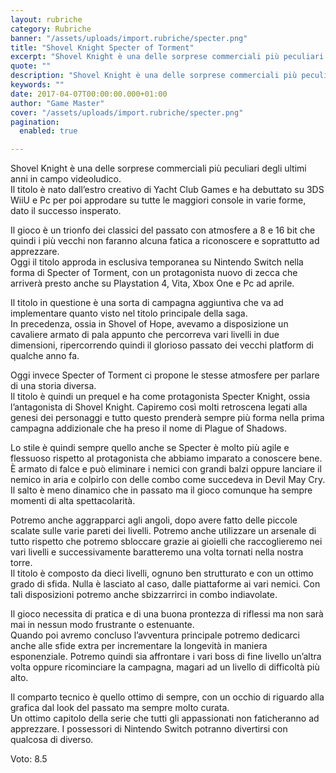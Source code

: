 ```yaml
---
layout: rubriche
category: Rubriche
banner: "/assets/uploads/import.rubriche/specter.png"
title: "Shovel Knight Specter of Torment"
excerpt: "Shovel Knight è una delle sorprese commerciali più peculiari degli ultimi anni in campo videoludico. Il titolo è nato dall’estro creativo di Yacht Club Games e ha debuttato su 3DS WiiU e Pc per poi approdare su tutte le maggiori console in varie forme, dato il successo insperato. Il gioco è un trionfo dei classici [&hellip"
quote: ""
description: "Shovel Knight è una delle sorprese commerciali più peculiari degli ultimi anni in campo videoludico. Il titolo è nato dall’estro creativo di Yacht Club Games e ha debuttato su 3DS WiiU e Pc per poi approdare su tutte le maggiori console in varie forme, dato il successo insperato. Il gioco è un trionfo dei classici [&hellip"
keywords: ""
date: 2017-04-07T00:00:00.000+01:00
author: "Game Master"
cover: "/assets/uploads/import.rubriche/specter.png"
pagination:
  enabled: true

---
```


  
Shovel Knight è una delle sorprese commerciali più peculiari degli ultimi anni in campo videoludico.  
Il titolo è nato dall’estro creativo di Yacht Club Games e ha debuttato su 3DS WiiU e Pc per poi approdare su tutte le maggiori console in varie forme, dato il successo insperato.

Il gioco è un trionfo dei classici del passato con atmosfere a 8 e 16 bit che quindi i più vecchi non faranno alcuna fatica a riconoscere e soprattutto ad apprezzare.  
Oggi il titolo approda in esclusiva temporanea su Nintendo Switch nella forma di Specter of Torment, con un protagonista nuovo di zecca che arriverà presto anche su Playstation 4, Vita, Xbox One e Pc ad aprile.

Il titolo in questione è una sorta di campagna aggiuntiva che va ad implementare quanto visto nel titolo principale della saga.  
In precedenza, ossia in Shovel of Hope, avevamo a disposizione un cavaliere armato di pala appunto che percorreva vari livelli in due dimensioni, ripercorrendo quindi il glorioso passato dei vecchi platform di qualche anno fa.

Oggi invece Specter of Torment ci propone le stesse atmosfere per parlare di una storia diversa.  
Il titolo è quindi un prequel e ha come protagonista Specter Knight, ossia l’antagonista di Shovel Knight. Capiremo così molti retroscena legati alla genesi dei personaggi e tutto questo prenderà sempre più forma nella prima campagna addizionale che ha preso il nome di Plague of Shadows.

Lo stile è quindi sempre quello anche se Specter è molto più agile e flessuoso rispetto al protagonista che abbiamo imparato a conoscere bene. È armato di falce e può eliminare i nemici con grandi balzi oppure lanciare il nemico in aria e colpirlo con delle combo come succedeva in Devil May Cry. Il salto è meno dinamico che in passato ma il gioco comunque ha sempre momenti di alta spettacolarità.

Potremo anche aggrapparci agli angoli, dopo avere fatto delle piccole scalate sulle varie pareti dei livelli. Potremo anche utilizzare un arsenale di tutto rispetto che potremo sbloccare grazie ai gioielli che raccoglieremo nei vari livelli e successivamente baratteremo una volta tornati nella nostra torre.  
Il titolo è composto da dieci livelli, ognuno ben strutturato e con un ottimo grado di sfida. Nulla è lasciato al caso, dalle piattaforme ai vari nemici. Con tali disposizioni potremo anche sbizzarrirci in combo indiavolate.

Il gioco necessita di pratica e di una buona prontezza di riflessi ma non sarà mai in nessun modo frustrante o estenuante.  
Quando poi avremo concluso l’avventura principale potremo dedicarci anche alle sfide extra per incrementare la longevità in maniera esponenziale. Potremo quindi sia affrontare i vari boss di fine livello un’altra volta oppure ricominciare la campagna, magari ad un livello di difficoltà più alto.

Il comparto tecnico è quello ottimo di sempre, con un occhio di riguardo alla grafica dal look del passato ma sempre molto curata.  
Un ottimo capitolo della serie che tutti gli appassionati non faticheranno ad apprezzare. I possessori di Nintendo Switch potranno divertirsi con qualcosa di diverso.

Voto: 8.5
